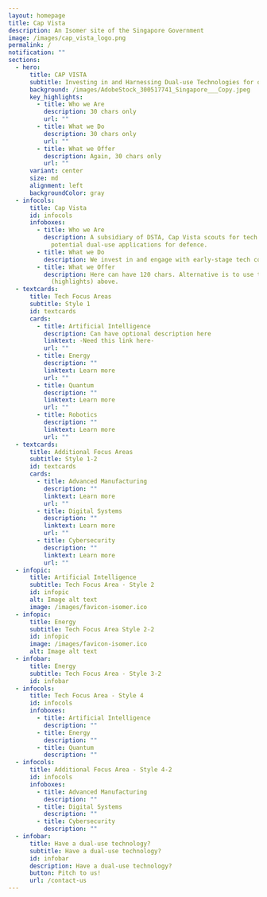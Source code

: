 ```yaml
---
layout: homepage
title: Cap Vista
description: An Isomer site of the Singapore Government
image: /images/cap_vista_logo.png
permalink: /
notification: ""
sections:
  - hero:
      title: CAP VISTA
      subtitle: Investing in and Harnessing Dual-use Technologies for our Future
      background: /images/AdobeStock_300517741_Singapore___Copy.jpeg
      key_highlights:
        - title: Who we Are
          description: 30 chars only
          url: ""
        - title: What we Do
          description: 30 chars only
          url: ""
        - title: What we Offer
          description: Again, 30 chars only
          url: ""
      variant: center
      size: md
      alignment: left
      backgroundColor: gray
  - infocols:
      title: Cap Vista
      id: infocols
      infoboxes:
        - title: Who we Are
          description: A subsidiary of DSTA, Cap Vista scouts for tech companies with
            potential dual-use applications for defence.
        - title: What we Do
          description: We invest in and engage with early-stage tech companies.
        - title: What we Offer
          description: Here can have 120 chars. Alternative is to use the purple column
            (highlights) above.
  - textcards:
      title: Tech Focus Areas
      subtitle: Style 1
      id: textcards
      cards:
        - title: Artificial Intelligence
          description: Can have optional description here
          linktext: -Need this link here-
          url: ""
        - title: Energy
          description: ""
          linktext: Learn more
          url: ""
        - title: Quantum
          description: ""
          linktext: Learn more
          url: ""
        - title: Robotics
          description: ""
          linktext: Learn more
          url: ""
  - textcards:
      title: Additional Focus Areas
      subtitle: Style 1-2
      id: textcards
      cards:
        - title: Advanced Manufacturing
          description: ""
          linktext: Learn more
          url: ""
        - title: Digital Systems
          description: ""
          linktext: Learn more
          url: ""
        - title: Cybersecurity
          description: ""
          linktext: Learn more
          url: ""
  - infopic:
      title: Artificial Intelligence
      subtitle: Tech Focus Area - Style 2
      id: infopic
      alt: Image alt text
      image: /images/favicon-isomer.ico
  - infopic:
      title: Energy
      subtitle: Tech Focus Area Style 2-2
      id: infopic
      image: /images/favicon-isomer.ico
      alt: Image alt text
  - infobar:
      title: Energy
      subtitle: Tech Focus Area - Style 3-2
      id: infobar
  - infocols:
      title: Tech Focus Area - Style 4
      id: infocols
      infoboxes:
        - title: Artificial Intelligence
          description: ""
        - title: Energy
          description: ""
        - title: Quantum
          description: ""
  - infocols:
      title: Additional Focus Area - Style 4-2
      id: infocols
      infoboxes:
        - title: Advanced Manufacturing
          description: ""
        - title: Digital Systems
          description: ""
        - title: Cybersecurity
          description: ""
  - infobar:
      title: Have a dual-use technology?
      subtitle: Have a dual-use technology?
      id: infobar
      description: Have a dual-use technology?
      button: Pitch to us!
      url: /contact-us
---
```

